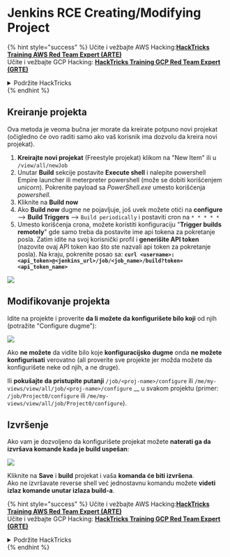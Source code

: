 # Jenkins RCE Creating/Modifying Project

{% hint style="success" %}
Učite i vežbajte AWS Hacking:<img src="../../.gitbook/assets/image (1) (1) (1) (1).png" alt="" data-size="line">[**HackTricks Training AWS Red Team Expert (ARTE)**](https://training.hacktricks.xyz/courses/arte)<img src="../../.gitbook/assets/image (1) (1) (1) (1).png" alt="" data-size="line">\
Učite i vežbajte GCP Hacking: <img src="../../.gitbook/assets/image (2) (1).png" alt="" data-size="line">[**HackTricks Training GCP Red Team Expert (GRTE)**<img src="../../.gitbook/assets/image (2) (1).png" alt="" data-size="line">](https://training.hacktricks.xyz/courses/grte)

<details>

<summary>Podržite HackTricks</summary>

* Proverite [**planove pretplate**](https://github.com/sponsors/carlospolop)!
* **Pridružite se** 💬 [**Discord grupi**](https://discord.gg/hRep4RUj7f) ili [**telegram grupi**](https://t.me/peass) ili **pratite** nas na **Twitteru** 🐦 [**@hacktricks\_live**](https://twitter.com/hacktricks_live)**.**
* **Podelite hakerske trikove slanjem PR-ova na** [**HackTricks**](https://github.com/carlospolop/hacktricks) i [**HackTricks Cloud**](https://github.com/carlospolop/hacktricks-cloud) github repozitorijume.

</details>
{% endhint %}

## Kreiranje projekta

Ova metoda je veoma bučna jer morate da kreirate potpuno novi projekat (očigledno će ovo raditi samo ako vaš korisnik ima dozvolu da kreira novi projekat).

1. **Kreirajte novi projekat** (Freestyle projekat) klikom na "New Item" ili u `/view/all/newJob`
2. Unutar **Build** sekcije postavite **Execute shell** i nalepite powershell Empire launcher ili meterpreter powershell (može se dobiti korišćenjem _unicorn_). Pokrenite payload sa _PowerShell.exe_ umesto korišćenja _powershell._
3. Kliknite na **Build now**
1. Ako **Build now** dugme ne pojavljuje, još uvek možete otići na **configure** --> **Build Triggers** --> `Build periodically` i postaviti cron na `* * * * *`
2. Umesto korišćenja crona, možete koristiti konfiguraciju "**Trigger builds remotely**" gde samo treba da postavite ime api tokena za pokretanje posla. Zatim idite na svoj korisnički profil i **generišite API token** (nazovite ovaj API token kao što ste nazvali api token za pokretanje posla). Na kraju, pokrenite posao sa: **`curl <username>:<api_token>@<jenkins_url>/job/<job_name>/build?token=<api_token_name>`**

![](<../../.gitbook/assets/image (165).png>)

## Modifikovanje projekta

Idite na projekte i proverite **da li možete da konfigurišete bilo koji** od njih (potražite "Configure dugme"):

![](<../../.gitbook/assets/image (265).png>)

Ako **ne možete** da vidite bilo koje **konfiguracijsko** **dugme** onda **ne možete** **konfigurisati** verovatno (ali proverite sve projekte jer možda možete da konfigurišete neke od njih, a ne druge).

Ili **pokušajte da pristupite putanji** `/job/<proj-name>/configure` ili `/me/my-views/view/all/job/<proj-name>/configure` \_\_ u svakom projektu (primer: `/job/Project0/configure` ili `/me/my-views/view/all/job/Project0/configure`).

## Izvršenje

Ako vam je dozvoljeno da konfigurišete projekat možete **naterati ga da izvršava komande kada je build uspešan**:

![](<../../.gitbook/assets/image (98).png>)

Kliknite na **Save** i **build** projekat i vaša **komanda će biti izvršena**.\
Ako ne izvršavate reverse shell već jednostavnu komandu možete **videti izlaz komande unutar izlaza build-a**.

{% hint style="success" %}
Učite i vežbajte AWS Hacking:<img src="../../.gitbook/assets/image (1) (1) (1) (1).png" alt="" data-size="line">[**HackTricks Training AWS Red Team Expert (ARTE)**](https://training.hacktricks.xyz/courses/arte)<img src="../../.gitbook/assets/image (1) (1) (1) (1).png" alt="" data-size="line">\
Učite i vežbajte GCP Hacking: <img src="../../.gitbook/assets/image (2) (1).png" alt="" data-size="line">[**HackTricks Training GCP Red Team Expert (GRTE)**<img src="../../.gitbook/assets/image (2) (1).png" alt="" data-size="line">](https://training.hacktricks.xyz/courses/grte)

<details>

<summary>Podržite HackTricks</summary>

* Proverite [**planove pretplate**](https://github.com/sponsors/carlospolop)!
* **Pridružite se** 💬 [**Discord grupi**](https://discord.gg/hRep4RUj7f) ili [**telegram grupi**](https://t.me/peass) ili **pratite** nas na **Twitteru** 🐦 [**@hacktricks\_live**](https://twitter.com/hacktricks_live)**.**
* **Podelite hakerske trikove slanjem PR-ova na** [**HackTricks**](https://github.com/carlospolop/hacktricks) i [**HackTricks Cloud**](https://github.com/carlospolop/hacktricks-cloud) github repozitorijume.

</details>
{% endhint %}
